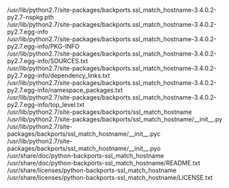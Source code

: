 /usr/lib/python2.7/site-packages/backports.ssl\_match\_hostname-3.4.0.2-py2.7-nspkg.pth  
/usr/lib/python2.7/site-packages/backports.ssl\_match\_hostname-3.4.0.2-py2.7.egg-info  
/usr/lib/python2.7/site-packages/backports.ssl\_match\_hostname-3.4.0.2-py2.7.egg-info/PKG-INFO  
/usr/lib/python2.7/site-packages/backports.ssl\_match\_hostname-3.4.0.2-py2.7.egg-info/SOURCES.txt  
/usr/lib/python2.7/site-packages/backports.ssl\_match\_hostname-3.4.0.2-py2.7.egg-info/dependency\_links.txt  
/usr/lib/python2.7/site-packages/backports.ssl\_match\_hostname-3.4.0.2-py2.7.egg-info/namespace\_packages.txt  
/usr/lib/python2.7/site-packages/backports.ssl\_match\_hostname-3.4.0.2-py2.7.egg-info/top\_level.txt  
/usr/lib/python2.7/site-packages/backports/ssl\_match\_hostname  
/usr/lib/python2.7/site-packages/backports/ssl\_match\_hostname/\_\_init\_\_.py  
/usr/lib/python2.7/site-packages/backports/ssl\_match\_hostname/\_\_init\_\_.pyc  
/usr/lib/python2.7/site-packages/backports/ssl\_match\_hostname/\_\_init\_\_.pyo  
/usr/share/doc/python-backports-ssl\_match\_hostname  
/usr/share/doc/python-backports-ssl\_match\_hostname/README.txt  
/usr/share/licenses/python-backports-ssl\_match\_hostname  
/usr/share/licenses/python-backports-ssl\_match\_hostname/LICENSE.txt  
